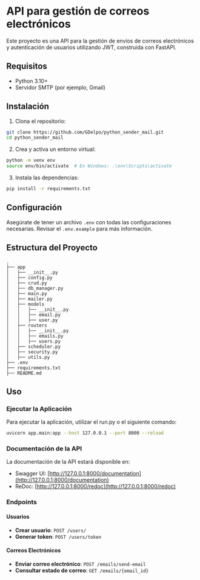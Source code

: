 # API para gestión de correos electrónicos

Este proyecto es una API para la gestión de envíos de correos electrónicos y autenticación de usuarios utilizando JWT, construida con FastAPI.

## Requisitos

- Python 3.10+
- Servidor SMTP (por ejemplo, Gmail)


## Instalación

1. Clona el repositorio:

```bash
git clone https://github.com/GDelpo/python_sender_mail.git
cd python_sender_mail
```

2. Crea y activa un entorno virtual:

```bash
python -m venv env
source env/bin/activate  # En Windows: .\env\Scripts\activate
```

3. Instala las dependencias:

```bash
pip install -r requirements.txt
```

## Configuración

Asegúrate de tener un archivo `.env` con todas las configuraciones necesarias. Revisar el `.env.example` para más información.

## Estructura del Proyecto

```plaintext
.
├── app
│   ├── __init__.py
│   ├── config.py
│   ├── crud.py
│   ├── db_manager.py
│   ├── main.py
│   ├── mailer.py
│   ├── models
│   │   ├── __init__.py
│   │   ├── email.py
│   │   ├── user.py
│   ├── routers
│   │   ├── __init__.py
│   │   ├── emails.py
│   │   ├── users.py
│   ├── scheduler.py
│   ├── security.py
│   ├── utils.py
├── .env
├── requirements.txt
├── README.md
```

## Uso

### Ejecutar la Aplicación

Para ejecutar la aplicación, utilizar el run.py o el siguiente comando:

```bash
uvicorn app.main:app --host 127.0.0.1 --port 8000 --reload
```

### Documentación de la API

La documentación de la API estará disponible en:

- Swagger UI: [http://127.0.0.1:8000/documentation](http://127.0.0.1:8000/documentation)
- ReDoc: [http://127.0.0.1:8000/redoc](http://127.0.0.1:8000/redoc)

### Endpoints

#### Usuarios

- **Crear usuario**: `POST /users/`
- **Generar token**: `POST /users/token`

#### Correos Electrónicos

- **Enviar correo electrónico**: `POST /emails/send-email`
- **Consultar estado de correo**: `GET /emails/{email_id}`